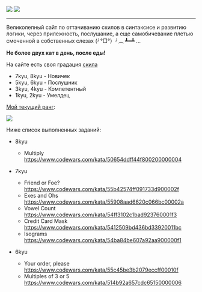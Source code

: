 
![](https://www.codewars.com/assets/logos/logo-square-red-big-c74ae0e7a89b33acd3beb1f08229630391934650e3bbd30ddc40e8be5bbfc71e.png)
![](https://s8.hostingkartinok.com/uploads/images/2019/02/f4f07a3ac1e9d598d237fca3c81aabb4.jpg)

---

Великолепный сайт по оттачиванию скилов в синтаксисе и развитию логики, через прилежность, послушание, а еще самобичевание плетью смоченной в собственных слезах (╯°□°）╯︵ ┻━┻ ...

**Не более двух кат в день, после еды!**

На сайте есть своя градация [скила](https://www.codewars.com/about)

- 7kyu, 8kyu - Новичек
- 5kyu, 6kyu - Послушник
- 3kyu, 4kyu - Компетентный
- 1kyu, 2kyu - Умелдец

[Мой текущий ранг](https://www.codewars.com/users/alexeykiruhin):

<img src=https://www.codewars.com/users/alexeykiruhin/badges/large>

Ниже список выполненных заданий:

- 8kyu
  - Multiply https://www.codewars.com/kata/50654ddff44f800200000004

- 7kyu
  - Friend or Foe? https://www.codewars.com/kata/55b42574ff091733d900002f
  - Exes and Ohs https://www.codewars.com/kata/55908aad6620c066bc00002a
  - Vowel Count https://www.codewars.com/kata/54ff3102c1bad923760001f3
  - Credit Card Mask https://www.codewars.com/kata/5412509bd436bd33920011bc
  - Isograms https://www.codewars.com/kata/54ba84be607a92aa900000f1

- 6kyu
  - Your order, please https://www.codewars.com/kata/55c45be3b2079eccff00010f
  - Multiples of 3 or 5 https://www.codewars.com/kata/514b92a657cdc65150000006
